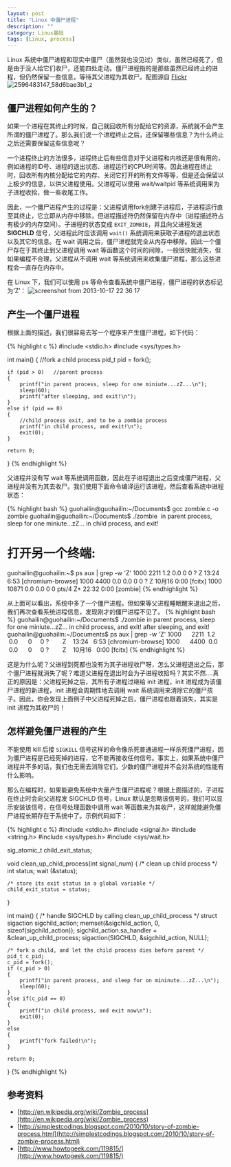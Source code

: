 ```yaml
---
layout: post
title: "Linux 中僵尸进程"
description: ""
category: Linux基础
tags: [Linux, process]
---
```



Linux 系统中僵尸进程和现实中僵尸（虽然我也没见过）类似，虽然已经死了，但是由于没人给它们收尸，还能四处走动。僵尸进程指的是那些虽然已经终止的进程，但仍然保留一些信息，等待其父进程为其收尸。配图源自 [Flickr](http://www.flickr.com/photos/dhollister/2596483147/)
![2596483147_58d6bae3b1_z](https://f.cloud.github.com/assets/3265880/1352596/ab904876-3739-11e3-87dd-1faa6e8e42de.jpg)


## 僵尸进程如何产生的？ ##
如果一个进程在其终止的时候，自己就回收所有分配给它的资源，系统就不会产生所谓的僵尸进程了。那么我们说一个进程终止之后，还保留哪些信息？为什么终止之后还需要保留这些信息呢？

一个进程终止的方法很多，进程终止后有些信息对于父进程和内核还是很有用的，例如进程的ID号、进程的退出状态、进程运行的CPU时间等。因此进程在终止时，回收所有内核分配给它的内存、关闭它打开的所有文件等等，但是还会保留以上极少的信息，以供父进程使用。父进程可以使用 wait/waitpid 等系统调用来为子进程收拾，做一些收尾工作。

因此，一个僵尸进程产生的过程是：父进程调用fork创建子进程后，子进程运行直至其终止，它立即从内存中移除，但进程描述符仍然保留在内存中（进程描述符占有极少的内存空间）。子进程的状态变成 `EXIT_ZOMBIE`，并且向父进程发送 **SIGCHLD** 信号，父进程此时应该调用 `wait()` 系统调用来获取子进程的退出状态以及其它的信息。在 wait 调用之后，僵尸进程就完全从内存中移除。因此一个僵尸存在于其终止到父进程调用 wait 等函数这个时间的间隙，一般很快就消失，但如果编程不合理，父进程从不调用 wait 等系统调用来收集僵尸进程，那么这些进程会一直存在内存中。

在 Linux 下，我们可以使用 ps 等命令查看系统中僵尸进程，僵尸进程的状态标记为‘Z’：
![screenshot from 2013-10-17 22 36 17](https://f.cloud.github.com/assets/3265880/1352587/8c728030-3739-11e3-8424-d898bc393538.png)


## 产生一个僵尸进程 ##
根据上面的描述，我们很容易去写一个程序来产生僵尸进程，如下代码：

{% highlight c %}
#include <stdio.h>
#include <sys/types.h>

int main()
{
    //fork a child process
    pid_t pid = fork();

    if (pid > 0)   //parent process
    {
        printf("in parent process, sleep for one miniute...zZ...\n");
        sleep(60);
		printf("after sleeping, and exit!\n");
    }
    else if (pid == 0)  
    {
        //child process exit, and to be a zombie process
        printf("in child process, and exit!\n");
        exit(0);
    }

    return 0;
}
{% endhighlight %}

父进程并没有写 wait 等系统调用函数，因此在子进程退出之后变成僵尸进程，父进程并没有为其去收尸。我们使用下面命令编译运行该进程，然后查看系统中进程状态：

{% highlight bash %}
guohailin@guohailin:~/Documents$ gcc zombie.c -o zombie
guohailin@guohailin:~/Documents$ ./zombie 
in parent process, sleep for one miniute...zZ...
in child process, and exit!

# 打开另一个终端:
guohailin@guohailin:~$ ps aux | grep -w 'Z'
1000      2211  1.2  0.0      0     0 ?       Z    13:24   6:53 [chromium-browse] <defunct>
1000      4400  0.0  0.0      0     0 ?        Z    10月16   0:00 [fcitx] <defunct>
1000     10871  0.0  0.0      0     0 pts/4    Z+   22:32   0:00 [zombie] <defunct>
{% endhighlight %}

从上面可以看出，系统中多了一个僵尸进程。但如果等父进程睡眠醒来退出之后，我们再次查看系统进程信息，发现刚才的僵尸进程不见了。
{% highlight bash %}
guohailin@guohailin:~/Documents$ ./zombie
in parent process, sleep for one miniute...zZ...
in child process, and exit!
after sleeping, and exit!
guohailin@guohailin:~/Documents$ ps aux | grep -w 'Z'
1000      2211  1.2  0.0      0     0 ?        Z    13:24   6:53 [chromium-browse] <defunct>
1000      4400  0.0  0.0      0     0 ?        Z    10月16   0:00 [fcitx] <defunct>
{% endhighlight %}

这是为什么呢？父进程到死都也没有为其子进程收尸呀，怎么父进程退出之后，那个僵尸进程就消失了呢？难道父进程在退出时会为子进程收拾吗？其实不然....真正的原因是：父进程死掉之后，其所有子进程过继给 init 进程，init 进程成为该僵尸进程的新进程，init 进程会周期性地去调用 wait 系统调用来清除它的僵尸孩子。因此，你会发现上面例子中父进程死掉之后，僵尸进程也跟着消失，其实是 init 进程为其收尸的！


## 怎样避免僵尸进程的产生 ##
不能使用 kill 后接 `SIGKILL` 信号这样的命令像杀死普通进程一样杀死僵尸进程，因为僵尸进程是已经死掉的进程，它不能再接收任何信号。事实上，如果系统中僵尸进程并不多的话，我们也无需去消除它们，少数的僵尸进程并不会对系统的性能有什么影响。

那么在编程时，如果能避免系统中大量产生僵尸进程呢？根据上面描述的，子进程在终止时会向父进程发 SIGCHLD 信号，Linux 默认是忽略该信号的，我们可以显示安装该信号，在信号处理函数中调用 wait 等函数来为其收尸，这样就能避免僵尸进程长期存在于系统中了。示例代码如下：

{% highlight c %}
#include <stdio.h>
#include <signal.h>
#include <string.h>
#include <sys/types.h>
#include <sys/wait.h>

sig_atomic_t child_exit_status;

void clean_up_child_process(int signal_num)
{
    /* clean up child process */
    int status;
    wait (&status);

    /* store its exit status in a global variable */
    child_exit_status = status;
}

int main()
{
    /* handle SIGCHLD by calling clean_up_child_process  */
    struct sigaction sigchild_action;
    memset(&sigchild_action, 0, sizeof(sigchild_action));
    sigchild_action.sa_handler = &clean_up_child_process;
    sigaction(SIGCHLD, &sigchild_action, NULL);

    /* fork a child, and let the child process dies before parent */
    pid_t c_pid;
    c_pid = fork();
    if (c_pid > 0)
    {
        printf("in parent process, and sleep for on mininute...zZ...\n");
        sleep(60);
    }
    else if(c_pid == 0)
    {
        printf("in child process, and exit now\n");
        exit(0);
    }
    else
    {
        printf("fork failed!\n");
    }

    return 0;
}
{% endhighlight %}


## 参考资料 ##

* [http://en.wikipedia.org/wiki/Zombie_process](http://en.wikipedia.org/wiki/Zombie_process)
* [http://simplestcodings.blogspot.com/2010/10/story-of-zombie-process.html](http://simplestcodings.blogspot.com/2010/10/story-of-zombie-process.html)
* [http://www.howtogeek.com/119815/](http://www.howtogeek.com/119815/)
